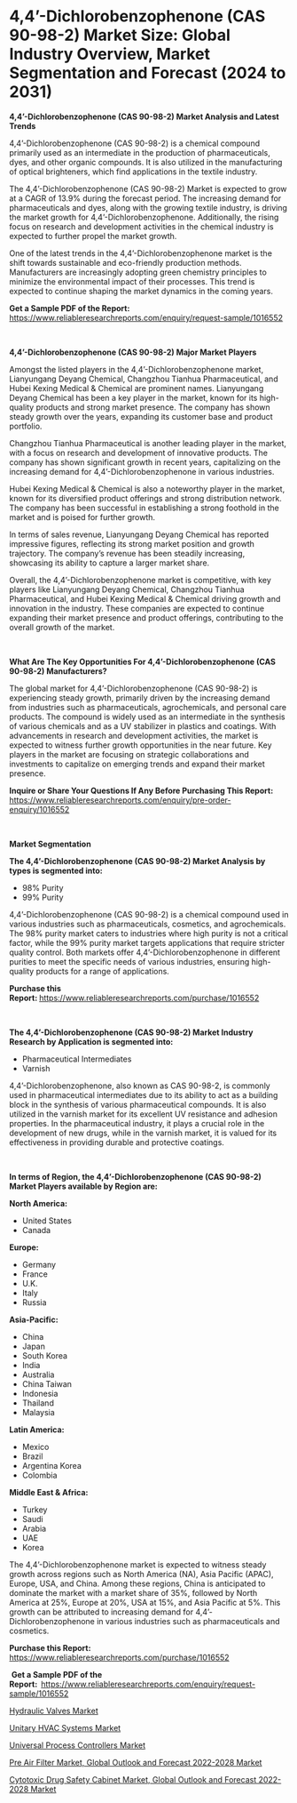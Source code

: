 <p><h1>4,4’-Dichlorobenzophenone (CAS 90-98-2) Market Size: Global Industry Overview, Market Segmentation and Forecast (2024 to 2031)</h1></p><p><strong>4,4’-Dichlorobenzophenone (CAS 90-98-2) Market Analysis and Latest Trends</strong></p>
<p><p>4,4’-Dichlorobenzophenone (CAS 90-98-2) is a chemical compound primarily used as an intermediate in the production of pharmaceuticals, dyes, and other organic compounds. It is also utilized in the manufacturing of optical brighteners, which find applications in the textile industry.</p><p>The 4,4’-Dichlorobenzophenone (CAS 90-98-2) Market is expected to grow at a CAGR of 13.9% during the forecast period. The increasing demand for pharmaceuticals and dyes, along with the growing textile industry, is driving the market growth for 4,4’-Dichlorobenzophenone. Additionally, the rising focus on research and development activities in the chemical industry is expected to further propel the market growth.</p><p>One of the latest trends in the 4,4’-Dichlorobenzophenone market is the shift towards sustainable and eco-friendly production methods. Manufacturers are increasingly adopting green chemistry principles to minimize the environmental impact of their processes. This trend is expected to continue shaping the market dynamics in the coming years.</p></p>
<p><strong>Get a Sample PDF of the Report:&nbsp;</strong> <a href="https://www.reliableresearchreports.com/enquiry/request-sample/1016552">https://www.reliableresearchreports.com/enquiry/request-sample/1016552</a></p>
<p>&nbsp;</p>
<p><strong>4,4’-Dichlorobenzophenone (CAS 90-98-2) Major Market Players</strong></p>
<p><p>Amongst the listed players in the 4,4’-Dichlorobenzophenone market, Lianyungang Deyang Chemical, Changzhou Tianhua Pharmaceutical, and Hubei Kexing Medical & Chemical are prominent names. Lianyungang Deyang Chemical has been a key player in the market, known for its high-quality products and strong market presence. The company has shown steady growth over the years, expanding its customer base and product portfolio.</p><p>Changzhou Tianhua Pharmaceutical is another leading player in the market, with a focus on research and development of innovative products. The company has shown significant growth in recent years, capitalizing on the increasing demand for 4,4’-Dichlorobenzophenone in various industries.</p><p>Hubei Kexing Medical & Chemical is also a noteworthy player in the market, known for its diversified product offerings and strong distribution network. The company has been successful in establishing a strong foothold in the market and is poised for further growth.</p><p>In terms of sales revenue, Lianyungang Deyang Chemical has reported impressive figures, reflecting its strong market position and growth trajectory. The company’s revenue has been steadily increasing, showcasing its ability to capture a larger market share.</p><p>Overall, the 4,4’-Dichlorobenzophenone market is competitive, with key players like Lianyungang Deyang Chemical, Changzhou Tianhua Pharmaceutical, and Hubei Kexing Medical & Chemical driving growth and innovation in the industry. These companies are expected to continue expanding their market presence and product offerings, contributing to the overall growth of the market.</p></p>
<p>&nbsp;</p>
<p><strong>What Are The Key Opportunities For 4,4’-Dichlorobenzophenone (CAS 90-98-2) Manufacturers?</strong></p>
<p><p>The global market for 4,4’-Dichlorobenzophenone (CAS 90-98-2) is experiencing steady growth, primarily driven by the increasing demand from industries such as pharmaceuticals, agrochemicals, and personal care products. The compound is widely used as an intermediate in the synthesis of various chemicals and as a UV stabilizer in plastics and coatings. With advancements in research and development activities, the market is expected to witness further growth opportunities in the near future. Key players in the market are focusing on strategic collaborations and investments to capitalize on emerging trends and expand their market presence.</p></p>
<p><strong>Inquire or Share Your Questions If Any Before Purchasing This Report:</strong> <a href="https://www.reliableresearchreports.com/enquiry/pre-order-enquiry/1016552">https://www.reliableresearchreports.com/enquiry/pre-order-enquiry/1016552</a></p>
<p>&nbsp;</p>
<p><strong>Market Segmentation</strong></p>
<p><strong>The 4,4’-Dichlorobenzophenone (CAS 90-98-2) Market Analysis by types is segmented into:</strong></p>
<p><ul><li>98% Purity</li><li>99% Purity</li></ul></p>
<p><p>4,4’-Dichlorobenzophenone (CAS 90-98-2) is a chemical compound used in various industries such as pharmaceuticals, cosmetics, and agrochemicals. The 98% purity market caters to industries where high purity is not a critical factor, while the 99% purity market targets applications that require stricter quality control. Both markets offer 4,4’-Dichlorobenzophenone in different purities to meet the specific needs of various industries, ensuring high-quality products for a range of applications.</p></p>
<p><strong>Purchase this Report:&nbsp;</strong><a href="https://www.reliableresearchreports.com/purchase/1016552">https://www.reliableresearchreports.com/purchase/1016552</a></p>
<p>&nbsp;</p>
<p><strong>The 4,4’-Dichlorobenzophenone (CAS 90-98-2) Market Industry Research by Application is segmented into:</strong></p>
<p><ul><li>Pharmaceutical Intermediates</li><li>Varnish</li></ul></p>
<p><p>4,4’-Dichlorobenzophenone, also known as CAS 90-98-2, is commonly used in pharmaceutical intermediates due to its ability to act as a building block in the synthesis of various pharmaceutical compounds. It is also utilized in the varnish market for its excellent UV resistance and adhesion properties. In the pharmaceutical industry, it plays a crucial role in the development of new drugs, while in the varnish market, it is valued for its effectiveness in providing durable and protective coatings.</p></p>
<p>&nbsp;</p>
<p><strong>In terms of Region, the 4,4’-Dichlorobenzophenone (CAS 90-98-2) Market Players available by Region are:</strong></p>
<p>
    <p> <strong> North America: </strong>
        <ul>
            <li>United States</li>
            <li>Canada</li>
        </ul>
        </p> 
    <p> <strong> Europe: </strong>
        <ul>
            <li>Germany</li>
            <li>France</li>
            <li>U.K.</li>
            <li>Italy</li>
            <li>Russia</li>
        </ul>
        </p> 
    <p> <strong> Asia-Pacific: </strong>
        <ul>
            <li>China</li>
            <li>Japan</li>
            <li>South Korea</li>
            <li>India</li>
            <li>Australia</li>
            <li>China Taiwan</li>
            <li>Indonesia</li>
            <li>Thailand</li>
            <li>Malaysia</li>
        </ul>
        </p> 
    <p> <strong> Latin America: </strong>
        <ul>
            <li>Mexico</li>
            <li>Brazil</li>
            <li>Argentina Korea</li>
            <li>Colombia</li>
        </ul>
        </p> 
    <p> <strong> Middle East & Africa: </strong>
        <ul>
            <li>Turkey</li>
            <li>Saudi</li>
            <li>Arabia</li>
            <li>UAE</li>
            <li>Korea</li>
        </ul>
    </p>
    </p>
<p><p>The 4,4’-Dichlorobenzophenone market is expected to witness steady growth across regions such as North America (NA), Asia Pacific (APAC), Europe, USA, and China. Among these regions, China is anticipated to dominate the market with a market share of 35%, followed by North America at 25%, Europe at 20%, USA at 15%, and Asia Pacific at 5%. This growth can be attributed to increasing demand for 4,4’-Dichlorobenzophenone in various industries such as pharmaceuticals and cosmetics.</p></p>
<p><strong>Purchase this Report: </strong><a href="https://www.reliableresearchreports.com/purchase/1016552">https://www.reliableresearchreports.com/purchase/1016552</a></p>
<p>&nbsp;<strong>Get a Sample PDF of the Report:&nbsp;&nbsp;</strong><a href="https://www.reliableresearchreports.com/enquiry/request-sample/1016552">https://www.reliableresearchreports.com/enquiry/request-sample/1016552</a></p>
<p><strong></strong></p>
<p><p><a href="https://medium.com/@jaremington56468/decoding-hydraulic-valves-market-metrics-market-share-trends-and-growth-patterns-c53d4bb39bf1">Hydraulic Valves Market</a></p><p><a href="https://medium.com/@hannahrivera83/unitary-hvac-systems-market-research-report-its-history-and-forecast-2024-to-2031-a38e5e2dc53c">Unitary HVAC Systems Market</a></p><p><a href="https://medium.com/@hannahrivera83/universal-process-controllers-market-the-key-to-successful-business-strategy-forecast-till-2031-3c2ef8f31b5a">Universal Process Controllers Market</a></p><p><a href="https://github.com/bobicer/Market-Research-Report-List-1/blob/main/pre-air-filter-market-global-outlook-and-forecast-2022-2028-market.md">Pre Air Filter Market, Global Outlook and Forecast 2022-2028 Market</a></p><p><a href="https://github.com/globismark/Market-Research-Report-List-1/blob/main/cytotoxic-drug-safety-cabinet-market-global-outlook-and-forecast-2022-2028-market.md">Cytotoxic Drug Safety Cabinet Market, Global Outlook and Forecast 2022-2028 Market</a></p></p>